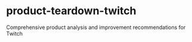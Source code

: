 # product-teardown-twitch
Comprehensive product analysis and improvement recommendations for Twitch
